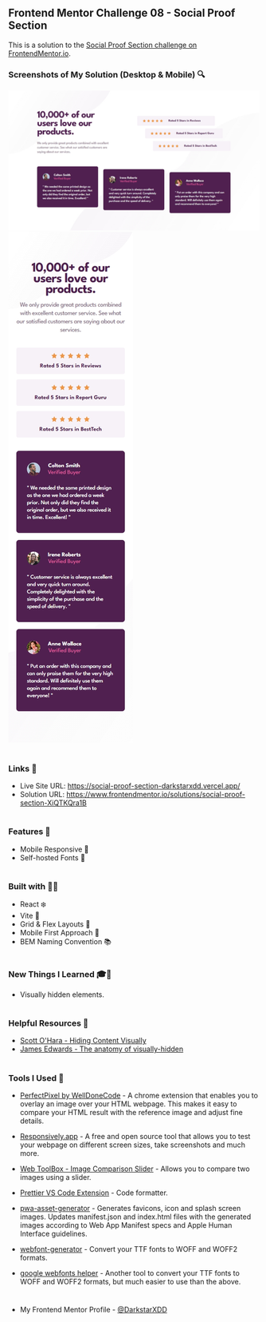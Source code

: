 ## Frontend Mentor Challenge 08 - Social Proof Section

This is a solution to the [Social Proof Section challenge on FrontendMentor.io](https://www.frontendmentor.io/challenges/social-proof-section-6e0qTv_bA).

### Screenshots of My Solution (Desktop & Mobile) 🔍

![](./solution_screenshots/screenshot_desktop.jpeg)
![](./solution_screenshots/screenshot_mobile.jpeg)

#

### Links 🔗

- Live Site URL: https://social-proof-section-darkstarxdd.vercel.app/
- Solution URL: https://www.frontendmentor.io/solutions/social-proof-section-XiQTKQra1B

#

### Features 🎉

- Mobile Responsive 📱
- Self-hosted Fonts 🔡

#

### Built with 🔧🔨

- React ❄️
- Vite 🌠
- Grid & Flex Layouts 🔲
- Mobile First Approach 📱
- BEM Naming Convention 📚

#

### New Things I Learned 🎓📖

- Visually hidden elements.

#

### Helpful Resources 📜

- [Scott O'Hara - Hiding Content Visually](https://www.scottohara.me/blog/2017/04/14/inclusively-hidden.html#hiding-content-visually)
- [James Edwards - The anatomy of visually-hidden](https://www.tpgi.com/the-anatomy-of-visually-hidden/)

#

### Tools I Used 🔧

- [PerfectPixel by WellDoneCode](https://chromewebstore.google.com/detail/perfectpixel-by-welldonec/dkaagdgjmgdmbnecmcefdhjekcoceebi) - A chrome extension that enables you to overlay an image over your HTML webpage. This makes it easy to compare your HTML result with the reference image and adjust fine details.

- [Responsively.app](https://responsively.app/) - A free and open source tool that allows you to test your webpage on different screen sizes, take screenshots and much more.

- [Web ToolBox - Image Comparison Slider](https://web-toolbox.dev/en/tools/image-compare-slider) - Allows you to compare two images using a slider.

- [Prettier VS Code Extension](https://marketplace.visualstudio.com/items?itemName=esbenp.prettier-vscode) - Code formatter.

- [pwa-asset-generator](https://github.com/elegantapp/pwa-asset-generator) - Generates favicons, icon and splash screen images. Updates manifest.json and index.html files with the generated images according to Web App Manifest specs and Apple Human Interface guidelines.

- [webfont-generator](https://www.fontsquirrel.com/tools/webfont-generator) - Convert your TTF fonts to WOFF and WOFF2 formats.

- [google webfonts helper](https://gwfh.mranftl.com/fonts) - Another tool to convert your TTF fonts to WOFF and WOFF2 formats, but much easier to use than the above.

#

- My Frontend Mentor Profile - [@DarkstarXDD](https://www.frontendmentor.io/profile/DarkstarXDD)
